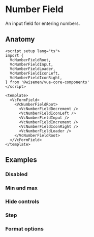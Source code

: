 # Number Field

An input field for entering numbers.

<ComponentPreview name="number-field/examples/main" />

## Anatomy

```vue
<script setup lang="ts">
import {
  VcNumberFieldRoot,
  VcNumberFieldInput,
  VcNumberFieldLoader,
  VcNumberFieldIconLeft,
  VcNumberFieldIconRight,
} from '@wisemen/vue-core-components'
</script>

<template>
  <VcFormField>
    <VcNumberFieldRoot>
      <VcNumberFieldDecrement />
      <VcNumberFieldIconLeft />
      <VcNumberFieldInput />
      <VcNumberFieldIncrement />
      <VcNumberFieldIconRight />
      <VcNumberFieldLoader />
    </VcNumberFieldRoot>
  </VcFormField>
</template>
```

## Examples

### Disabled

<ComponentPreview name="number-field/examples/disabled" />

### Min and max

<ComponentPreview name="number-field/examples/min-max" />

### Hide controls

<ComponentPreview name="number-field/examples/hide-controls" />

### Step

<ComponentPreview name="number-field/examples/step" />

### Format options

<ComponentPreview name="number-field/examples/format-options" />
